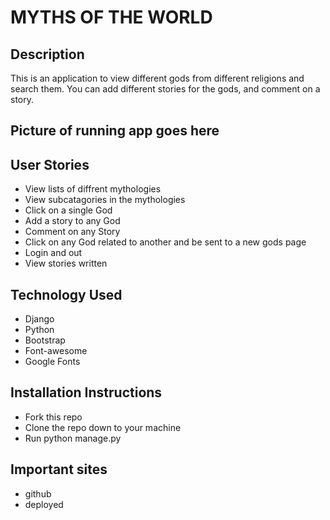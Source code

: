 # MYTHS OF THE WORLD

## Description
This is an application to view different gods from different religions and search them. You can add different stories for the gods, and comment on a story.

## Picture of running app goes here

## User Stories
- View lists of diffrent mythologies
- View subcatagories in the mythologies
- Click on a single God
- Add a story to any God
- Comment on any Story
- Click on any God related to another and be sent to a new gods page
- Login and out
- View stories written

## Technology Used
- Django
- Python
- Bootstrap
- Font-awesome
- Google Fonts

## Installation Instructions
- Fork this repo
- Clone the repo down to your machine
- Run python manage.py

## Important sites
- github
- deployed
